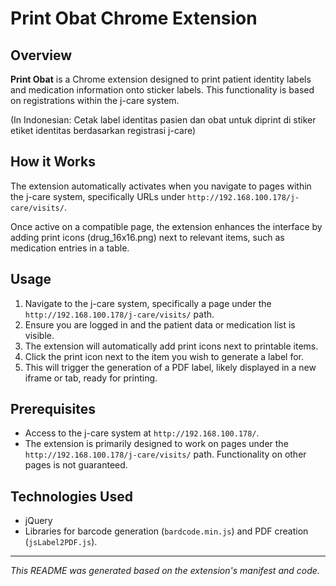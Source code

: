 # Print Obat Chrome Extension

## Overview

**Print Obat** is a Chrome extension designed to print patient identity labels and medication information onto sticker labels. This functionality is based on registrations within the j-care system.

(In Indonesian: Cetak label identitas pasien dan obat untuk diprint di stiker etiket identitas berdasarkan registrasi j-care)

## How it Works

The extension automatically activates when you navigate to pages within the j-care system, specifically URLs under `http://192.168.100.178/j-care/visits/`.

Once active on a compatible page, the extension enhances the interface by adding print icons (drug_16x16.png) next to relevant items, such as medication entries in a table.

## Usage

1.  Navigate to the j-care system, specifically a page under the `http://192.168.100.178/j-care/visits/` path.
2.  Ensure you are logged in and the patient data or medication list is visible.
3.  The extension will automatically add print icons next to printable items.
4.  Click the print icon next to the item you wish to generate a label for.
5.  This will trigger the generation of a PDF label, likely displayed in a new iframe or tab, ready for printing.

## Prerequisites

*   Access to the j-care system at `http://192.168.100.178/`.
*   The extension is primarily designed to work on pages under the `http://192.168.100.178/j-care/visits/` path. Functionality on other pages is not guaranteed.

## Technologies Used

*   jQuery
*   Libraries for barcode generation (`bardcode.min.js`) and PDF creation (`jsLabel2PDF.js`).

---
_This README was generated based on the extension's manifest and code._
